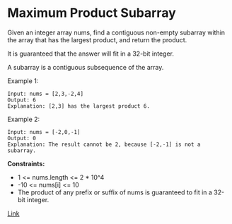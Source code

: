# Maximum Product Subarray

Given an integer array nums, find a contiguous non-empty subarray within the array that has the largest product, and
return the product.

It is guaranteed that the answer will fit in a 32-bit integer.

A subarray is a contiguous subsequence of the array.

Example 1:

```
Input: nums = [2,3,-2,4]
Output: 6
Explanation: [2,3] has the largest product 6.
```

Example 2:

```
Input: nums = [-2,0,-1]
Output: 0
Explanation: The result cannot be 2, because [-2,-1] is not a subarray.
```

**Constraints:**

- 1 <= nums.length <= 2 * 10^4
- -10 <= nums[i] <= 10
- The product of any prefix or suffix of nums is guaranteed to fit in a 32-bit integer.

[Link](https://leetcode.com/problems/maximum-product-subarray/)